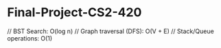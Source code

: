 # Final-Project-CS2-420
// BST Search: O(log n)
// Graph traversal (DFS): O(V + E)
// Stack/Queue operations: O(1)